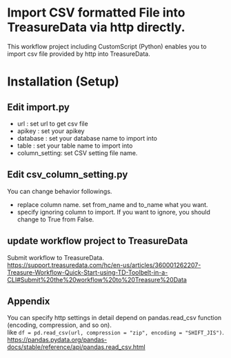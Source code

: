 # Import CSV formatted File into TreasureData via http directly.
This workflow project including CustomScript (Python) enables you to import csv file provided by http into TreasureData.

# Installation (Setup)
## Edit import.py
- url           : set url to get csv file
- apikey        : set your apikey
- database      : set your database name to import into
- table         : set your table name to import into
- column_setting: set CSV setting file name.

## Edit csv_column_setting.py
You can change behavior followings.
- replace column name. set from_name and to_name what you want.
- specify ignoring column to import. If you want to ignore, you should change to True from False.

## update workflow project to TreasureData
Submit workflow to TreasureData.  
https://support.treasuredata.com/hc/en-us/articles/360001262207-Treasure-Workflow-Quick-Start-using-TD-Toolbelt-in-a-CLI#Submit%20the%20workflow%20to%20Treasure%20Data

## Appendix
You can specify http settings in detail depend on pandas.read_csv function (encoding, compression, and so on).  
like `df = pd.read_csv(url, compression = "zip", encoding = "SHIFT_JIS")`.  
https://pandas.pydata.org/pandas-docs/stable/reference/api/pandas.read_csv.html
